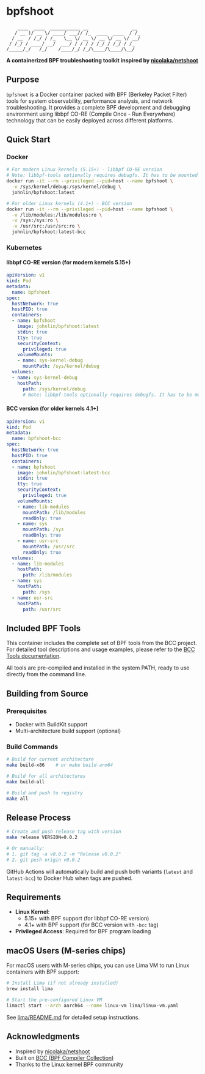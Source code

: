 # bpfshoot

```
    ____  ____  ___________ __                __
   / __ )/ __ \/ ____/ ___// /_  ____  ____  / /_
  / __  / /_/ / /_   \__ \/ __ \/ __ \/ __ \/ __/
 / /_/ / ____/ __/  ___/ / / / / /_/ / /_/ / /_
/_____/_/   /_/    /____/_/ /_/\____/\____/\__/
```

**A containerized BPF troubleshooting toolkit inspired by [nicolaka/netshoot](https://github.com/nicolaka/netshoot)**

## Purpose

`bpfshoot` is a Docker container packed with BPF (Berkeley Packet Filter) tools for system observability, performance analysis, and network troubleshooting. It provides a complete BPF development and debugging environment using libbpf CO-RE (Compile Once - Run Everywhere) technology that can be easily deployed across different platforms.

## Quick Start

### Docker

```bash
# For modern Linux kernels (5.15+) - libbpf CO-RE version
# Note: libbpf-tools optionally requires debugfs. It has to be mounted in /sys/kernel/debug
docker run -it --rm --privileged --pid=host --name bpfshoot \
  -v /sys/kernel/debug:/sys/kernel/debug \
  johnlin/bpfshoot:latest

# For older Linux kernels (4.1+) - BCC version
docker run -it --rm --privileged --pid=host --name bpfshoot \
  -v /lib/modules:/lib/modules:ro \
  -v /sys:/sys:ro \
  -v /usr/src:/usr/src:ro \
  johnlin/bpfshoot:latest-bcc
```

### Kubernetes

#### libbpf CO-RE version (for modern kernels 5.15+)
```yaml
apiVersion: v1
kind: Pod
metadata:
  name: bpfshoot
spec:
  hostNetwork: true
  hostPID: true
  containers:
  - name: bpfshoot
    image: johnlin/bpfshoot:latest
    stdin: true
    tty: true
    securityContext:
      privileged: true
    volumeMounts:
    - name: sys-kernel-debug
      mountPath: /sys/kernel/debug
  volumes:
  - name: sys-kernel-debug
    hostPath:
      path: /sys/kernel/debug
      # Note: libbpf-tools optionally requires debugfs. It has to be mounted in /sys/kernel/debug
```

#### BCC version (for older kernels 4.1+)
```yaml
apiVersion: v1
kind: Pod
metadata:
  name: bpfshoot-bcc
spec:
  hostNetwork: true
  hostPID: true
  containers:
  - name: bpfshoot
    image: johnlin/bpfshoot:latest-bcc
    stdin: true
    tty: true
    securityContext:
      privileged: true
    volumeMounts:
    - name: lib-modules
      mountPath: /lib/modules
      readOnly: true
    - name: sys
      mountPath: /sys
      readOnly: true
    - name: usr-src
      mountPath: /usr/src
      readOnly: true
  volumes:
  - name: lib-modules
    hostPath:
      path: /lib/modules
  - name: sys
    hostPath:
      path: /sys
  - name: usr-src
    hostPath:
      path: /usr/src
```

## Included BPF Tools

This container includes the complete set of BPF tools from the BCC project. For detailed tool descriptions and usage examples, please refer to the [BCC Tools documentation](https://github.com/iovisor/bcc?tab=readme-ov-file#tools).

All tools are pre-compiled and installed in the system PATH, ready to use directly from the command line.

## Building from Source

### Prerequisites
- Docker with BuildKit support
- Multi-architecture build support (optional)

### Build Commands
```bash
# Build for current architecture
make build-x86    # or make build-arm64

# Build for all architectures
make build-all

# Build and push to registry
make all
```

## Release Process

```bash
# Create and push release tag with version
make release VERSION=0.0.2

# Or manually:
# 1. git tag -a v0.0.2 -m "Release v0.0.2"
# 2. git push origin v0.0.2
```

GitHub Actions will automatically build and push both variants (`latest` and `latest-bcc`) to Docker Hub when tags are pushed.

## Requirements

- **Linux Kernel**:
  - 5.15+ with BPF support (for libbpf CO-RE version)
  - 4.1+ with BPF support (for BCC version with `-bcc` tag)
- **Privileged Access**: Required for BPF program loading

## macOS Users (M-series chips)

For macOS users with M-series chips, you can use Lima VM to run Linux containers with BPF support:

```bash
# Install Lima (if not already installed)
brew install lima

# Start the pre-configured Linux VM
limactl start --arch aarch64 --name linux-vm lima/linux-vm.yaml
```

See [lima/README.md](lima/README.md) for detailed setup instructions.

## Acknowledgments

- Inspired by [nicolaka/netshoot](https://github.com/nicolaka/netshoot)
- Built on [BCC (BPF Compiler Collection)](https://github.com/iovisor/bcc)
- Thanks to the Linux kernel BPF community
